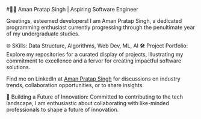 #👨‍💻 Aman Pratap Singh | Aspiring Software Engineer

Greetings, esteemed developers! I am Aman Pratap Singh, a dedicated programming enthusiast currently progressing through the penultimate year of my undergraduate studies.

🌐 SKills: Data Structure, Algorithms, Web Dev, ML, AI
🛠️ Project Portfolio: Explore my repositories for a curated display of projects, illustrating my commitment to excellence and a fervor for creating impactful software solutions.

Find me on LinkedIn at [Aman Pratap Singh](https://www.linkedin.com/in/aman-pratap-singh-5242b6227/) for discussions on industry trends, collaboration opportunities, or to share insights.

🚀 Building a Future of Innovation: Committed to contributing to the tech landscape, I am enthusiastic about collaborating with like-minded professionals to shape a future of innovation.
